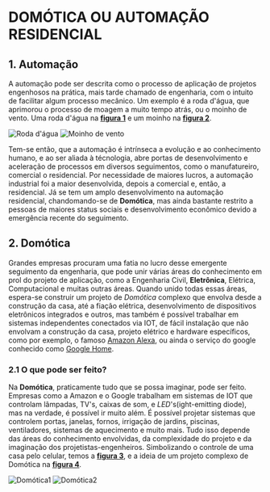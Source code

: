 # DOMÓTICA OU AUTOMAÇÃO RESIDENCIAL

## 1. Automação

A automação pode ser descrita como o processo de aplicação de projetos engenhosos na prática, mais tarde chamado de engenharia, com o intuito de facilitar algum 
processo mecânico. Um exemplo é a roda d'água, que aprimorou o processo de moagem a muito tempo atrás, ou o moinho de vento. Uma roda d'água na [**figura 1**](http://luciahlopezpoesias.blogspot.com/2012/11/roda-dagua.html) e um moinho na [**figura 2**](http://metalurgiadasletras.blogspot.com/2011/08/moinhos-de-vento.html).

![Roda d'água](http://1.bp.blogspot.com/-AqrEZ9bzias/UK0vLwkB0SI/AAAAAAAABzE/UJrMJZpObAI/s1600/rodaagua.jpg) ![Moinho de vento](https://img.freepik.com/fotos-gratis/moinhos-de-vento_2872372.jpg?size=338&ext=jpg)

Tem-se então, que a automação é intrínseca a evolução e ao conhecimento humano, e ao ser aliada à técnologia, abre portas de desenvolvimento e aceleração de
processos em diversos seguimentos, como o manufatureiro, comercial o residencial. Por necessidade de maiores lucros, a automação industrial foi a maior desenvolvida, depois a comercial e, então, a residencial. Já se tem um amplo desenvolvimento na automação residencial, chandomando-se de **Domótica**, 
mas ainda bastante restrito a pessoas de maiores status sociais e desenvolvimento econômico devido a emergência recente do seguimento.

## 2. Domótica

Grandes empresas procuram uma fatia no lucro desse emergente seguimento da engenharia, que pode unir várias áreas do conhecimento em prol do projeto de aplicação, 
como a Engenharia Civil, **Eletrônica**, Elétrica, Computacional e muitas outras áreas. Quando unido todas essas áreas, espera-se construir um projeto de _Domótica_ 
complexo que envolva desde a construção da casa, até a fiação elétrica, desenvolvimento de dispositivos eletrônicos integrados e outros, mas também é possível 
trabalhar em sistemas independentes conectados via IOT, de fácil instalação que não envolvam a construção da casa, projeto elétrico e hardware específicos, como 
por exemplo, o famoso [Amazon Alexa](https://developer.amazon.com/pt-BR/alexa), ou ainda o serviço do google 
conhecido como [Google Home](https://support.google.com/assistant/answer/9155535?hl=pt-BR).

### 2.1 O que pode ser feito?

Na **Domótica**, praticamente tudo que se possa imaginar, pode ser feito. Empresas como a Amazon e o Google trabalham em sistemas de IOT que controlam lâmpadas, 
TV's, caixas de som, e _LED_'s(ight-emitting diode), mas na verdade, é possível ir muito além. É possível projetar sistemas que controlem portas, janelas, fornos, irrigação de jardins, 
piscinas, ventiladores, sistemas de aquecimento e muito mais. Tudo isso depende das áreas do conhecimento envolvidas, da complexidade do projeto e da imaginação
dos projetistas-engenheiros. Simbolizando o controle de uma casa pelo celular, temos a [**figura 3**](https://comparaiso.es/domotica), e a ideia de um projeto complexo de Domótica na [**figura 4**](https://www.nabuurselektro.nl/diensten/domotica---gebouwbeheer--comfort-systeem).

![Domótica1](https://comparaiso.es/sites/default/files/styles/_default/public/images/domotica-200x300.png.webp) ![Domótica2](https://www.nabuurselektro.nl/applications/weemen/nabuurs/files/Afbeeldingen/Diensten/domotica2.gif)
